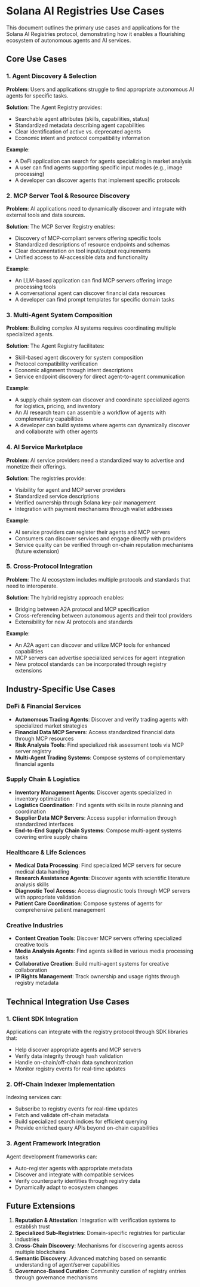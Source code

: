 # Solana AI Registries Use Cases

This document outlines the primary use cases and applications for the Solana AI Registries protocol, demonstrating how it enables a flourishing ecosystem of autonomous agents and AI services.

## Core Use Cases

### 1. Agent Discovery & Selection

**Problem**: Users and applications struggle to find appropriate autonomous AI agents for specific tasks.

**Solution**: The Agent Registry provides:
- Searchable agent attributes (skills, capabilities, status)
- Standardized metadata describing agent capabilities
- Clear identification of active vs. deprecated agents
- Economic intent and protocol compatibility information

**Example**: 
- A DeFi application can search for agents specializing in market analysis
- A user can find agents supporting specific input modes (e.g., image processing)
- A developer can discover agents that implement specific protocols

### 2. MCP Server Tool & Resource Discovery

**Problem**: AI applications need to dynamically discover and integrate with external tools and data sources.

**Solution**: The MCP Server Registry enables:
- Discovery of MCP-compliant servers offering specific tools
- Standardized descriptions of resource endpoints and schemas
- Clear documentation on tool input/output requirements
- Unified access to AI-accessible data and functionality

**Example**:
- An LLM-based application can find MCP servers offering image processing tools
- A conversational agent can discover financial data resources
- A developer can find prompt templates for specific domain tasks

### 3. Multi-Agent System Composition

**Problem**: Building complex AI systems requires coordinating multiple specialized agents.

**Solution**: The Agent Registry facilitates:
- Skill-based agent discovery for system composition
- Protocol compatibility verification
- Economic alignment through intent descriptions
- Service endpoint discovery for direct agent-to-agent communication

**Example**:
- A supply chain system can discover and coordinate specialized agents for logistics, pricing, and inventory
- An AI research team can assemble a workflow of agents with complementary capabilities
- A developer can build systems where agents can dynamically discover and collaborate with other agents

### 4. AI Service Marketplace

**Problem**: AI service providers need a standardized way to advertise and monetize their offerings.

**Solution**: The registries provide:
- Visibility for agent and MCP server providers
- Standardized service descriptions
- Verified ownership through Solana key-pair management
- Integration with payment mechanisms through wallet addresses

**Example**:
- AI service providers can register their agents and MCP servers
- Consumers can discover services and engage directly with providers
- Service quality can be verified through on-chain reputation mechanisms (future extension)

### 5. Cross-Protocol Integration

**Problem**: The AI ecosystem includes multiple protocols and standards that need to interoperate.

**Solution**: The hybrid registry approach enables:
- Bridging between A2A protocol and MCP specification
- Cross-referencing between autonomous agents and their tool providers
- Extensibility for new AI protocols and standards

**Example**:
- An A2A agent can discover and utilize MCP tools for enhanced capabilities
- MCP servers can advertise specialized services for agent integration
- New protocol standards can be incorporated through registry extensions

## Industry-Specific Use Cases

### DeFi & Financial Services

- **Autonomous Trading Agents**: Discover and verify trading agents with specialized market strategies
- **Financial Data MCP Servers**: Access standardized financial data through MCP resources
- **Risk Analysis Tools**: Find specialized risk assessment tools via MCP server registry
- **Multi-Agent Trading Systems**: Compose systems of complementary financial agents

### Supply Chain & Logistics

- **Inventory Management Agents**: Discover agents specialized in inventory optimization
- **Logistics Coordination**: Find agents with skills in route planning and coordination
- **Supplier Data MCP Servers**: Access supplier information through standardized interfaces
- **End-to-End Supply Chain Systems**: Compose multi-agent systems covering entire supply chains

### Healthcare & Life Sciences

- **Medical Data Processing**: Find specialized MCP servers for secure medical data handling
- **Research Assistance Agents**: Discover agents with scientific literature analysis skills
- **Diagnostic Tool Access**: Access diagnostic tools through MCP servers with appropriate validation
- **Patient Care Coordination**: Compose systems of agents for comprehensive patient management

### Creative Industries

- **Content Creation Tools**: Discover MCP servers offering specialized creative tools
- **Media Analysis Agents**: Find agents skilled in various media processing tasks
- **Collaborative Creation**: Build multi-agent systems for creative collaboration
- **IP Rights Management**: Track ownership and usage rights through registry metadata

## Technical Integration Use Cases

### 1. Client SDK Integration

Applications can integrate with the registry protocol through SDK libraries that:
- Help discover appropriate agents and MCP servers
- Verify data integrity through hash validation
- Handle on-chain/off-chain data synchronization
- Monitor registry events for real-time updates

### 2. Off-Chain Indexer Implementation

Indexing services can:
- Subscribe to registry events for real-time updates
- Fetch and validate off-chain metadata
- Build specialized search indices for efficient querying
- Provide enriched query APIs beyond on-chain capabilities

### 3. Agent Framework Integration

Agent development frameworks can:
- Auto-register agents with appropriate metadata
- Discover and integrate with compatible services
- Verify counterparty identities through registry data
- Dynamically adapt to ecosystem changes

## Future Extensions

1. **Reputation & Attestation**: Integration with verification systems to establish trust
2. **Specialized Sub-Registries**: Domain-specific registries for particular industries
3. **Cross-Chain Discovery**: Mechanisms for discovering agents across multiple blockchains
4. **Semantic Discovery**: Advanced matching based on semantic understanding of agent/server capabilities
5. **Governance-Based Curation**: Community curation of registry entries through governance mechanisms